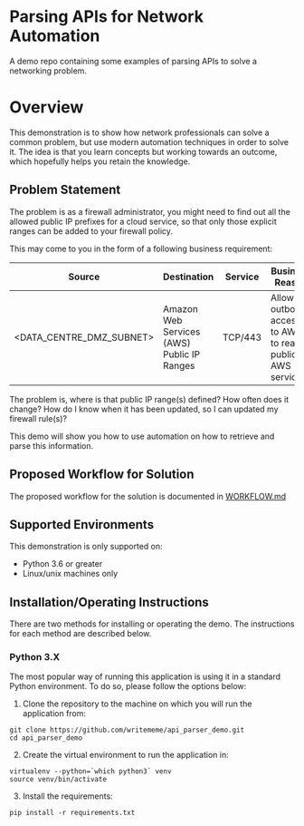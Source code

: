 # Parsing APIs for Network Automation

A demo repo containing some examples of parsing APIs to solve a networking problem.

# Overview

This demonstration is to show how network professionals can solve a common problem, but use modern
automation techniques in order to solve it. The idea is that you learn concepts but working towards
an outcome, which hopefully helps you retain the knowledge.

## Problem Statement

The problem is as a firewall administrator, you might need to find out all the allowed public IP
prefixes for a cloud service, so that only those explicit ranges can be added to your firewall policy.

This may come to you in the form of a following business requirement:

| Source | Destination | Service | Business Reason|
| ---------- | ------------ | ----------------- | ------------- | 
| <DATA_CENTRE_DMZ_SUBNET> |Amazon Web Services (AWS) Public IP Ranges |TCP/443|Allow outbound access to AWS to reach public AWS services|

The problem is, where is that public IP range(s) defined? How often does it change? How do I know when it has been updated, so I can updated my firewall rule(s)?

This demo will show you how to use automation on how to retrieve and parse this information.

## Proposed Workflow for Solution

The proposed workflow for the solution is documented in [WORKFLOW.md](./WORKFLOW.md)


## Supported Environments

This demonstration is only supported on:
 - Python 3.6 or greater
 - Linux/unix machines only


## Installation/Operating Instructions

There are two methods for installing or operating the demo. The instructions for each method are described below.

### Python 3.X

The most popular way of running this application is using it in a standard Python environment. To do so, please follow the options below:

1) Clone the repository to the machine on which you will run the application from:

```git
git clone https://github.com/writememe/api_parser_demo.git
cd api_parser_demo
```

2) Create the virtual environment to run the application in:

```console
virtualenv --python=`which python3` venv
source venv/bin/activate
```
3) Install the requirements:
```
pip install -r requirements.txt
```
